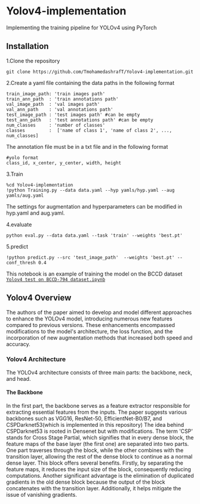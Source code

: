 # Yolov4-implementation
Implementing the training pipeline for YOLOv4 using PyTorch

## Installation
1.Clone the repository
```
git clone https://github.com/TmohamedashrafT/Yolov4-implementation.git
```
2.Create a yaml file containing the data paths in the following format
```
train_image_path: 'train images path'
train_ann_path  : 'train annotations path'
val_image_path  : 'val images path'
val_ann_path    : 'val annotations path'
test_image_path : 'test images path' #can be empty
test_ann_path   : 'test annotations path' #can be empty
num_classes     : 'number of classes'
classes         :  ['name of class 1', 'name of class 2', ..., num_classes]
```
The annotation file must be in a txt file and in the following format
```
#yolo format
class_id, x_center, y_center, width, height
```
3.Train
```
%cd Yolov4-implementation 
!python Training.py --data data.yaml --hyp yamls/hyp.yaml --aug yamls/aug.yaml
```
The settings for augmentation and hyperparameters can be modified in hyp.yaml and aug.yaml.

4.evaluate
```
python eval.py --data data.yaml --task 'train' --weights 'best.pt'
```
5.predict
```
!python predict.py --src 'test_image_path'  --weights 'best.pt' --conf_thresh 0.4
```
This notebook is an example of training the model on the BCCD dataset [`Yolov4 test on BCCD-794 dataset.ipynb`](https://github.com/TmohamedashrafT/Yolov4-implementation/blob/main/Yolov4%20test%20on%20BCCD-794%20dataset.ipynb)

## Yolov4 Overview
The authors of the paper aimed to develop and model different approaches to enhance the YOLOv4 model, introducing numerous new features compared to previous versions. These enhancements encompassed modifications to the model's architecture, the loss function, and the incorporation of new augmentation methods that increased both speed and accuracy.

### Yolov4 Architecture
The YOLOv4 architecture consists of three main parts: the backbone, neck, and head.
#### The Backbone
In the first part, the backbone serves as a feature extractor responsible for extracting essential features from the inputs. The paper suggests various backbones such as VGG16, ResNet-50, EfficientNet-B0/B7, and CSPDarknet53(which is implemented in this repository)
The idea behind CSPDarknet53 is rooted in Densenet but with modifications. The term 'CSP' stands for Cross Stage Partial, which signifies that in every dense block, the feature maps of the base layer (the first one) are separated into two parts. One part traverses through the block, while the other combines with the transition layer, allowing the rest of the dense block to continue as a normal dense layer. This block offers several benefits. Firstly, by separating the feature maps, it reduces the input size of the block, consequently reducing computations. Another significant advantage is the elimination of duplicated gradients in the old dense block because the output of the block concatenates with the transition layer. Additionally, it helps mitigate the issue of vanishing gradients.









